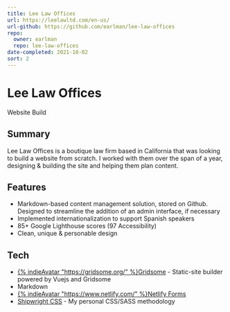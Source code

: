 ```yaml
---
title: Lee Law Offices
url: https://leelawltd.com/en-us/
url-github: https://github.com/earlman/lee-law-offices
repo:
  owner: earlman
  repo: lee-law-offices
date-completed: 2021-10-02
sort: 2
---
```


# Lee Law Offices

Website Build

## Summary

Lee Law Offices is a boutique law firm based in California that was looking to build a website from scratch. I worked with them over the span of a year, designing & building the site and helping them plan content.

## Features

- Markdown-based content management solution, stored on Github. Designed to streamline the addition of an admin interface, if necessary
- Implemented internationalization to support Spanish speakers
- 85+ Google Lighthouse scores (97 Accessibility)
- Clean, unique & personable design

## Tech

- [{% indieAvatar "https://gridsome.org/" %}Gridsome](https://gridsome.org/) - Static-site builder powered by Vuejs and Gridsome
- Markdown
- [{% indieAvatar "https://www.netlify.com/" %}Netlify Forms](https://www.netlify.com/products/forms/)
- [Shipwright CSS](../../work/shipwright-css) - My personal CSS/SASS methodology
